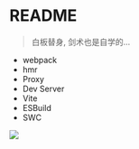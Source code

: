 # README

> 白板替身, 剑术也是自学的...

- webpack
- hmr
- Proxy
- Dev Server
- Vite
- ESBuild
- SWC

![](https://luo0412.oss-cn-hangzhou.aliyuncs.com/1689080804909-DTZ8bwiRDpGC-image.png)